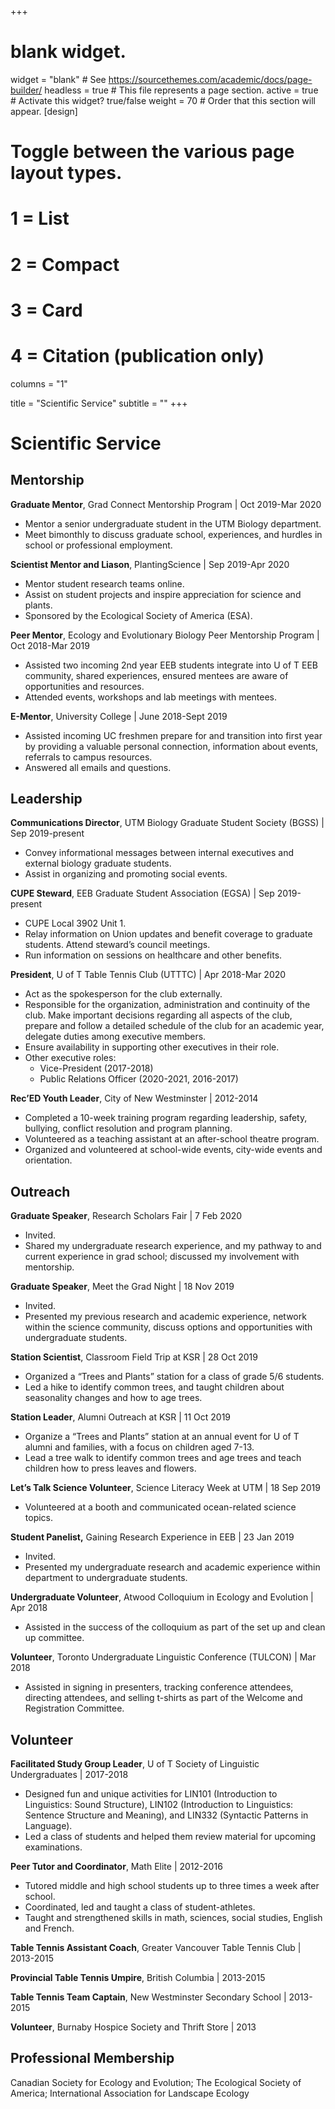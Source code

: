 +++
# blank widget.
widget = "blank"  # See https://sourcethemes.com/academic/docs/page-builder/
headless = true  # This file represents a page section.
active = true  # Activate this widget? true/false
weight = 70  # Order that this section will appear.
[design]
  # Toggle between the various page layout types.
  #   1 = List
  #   2 = Compact
  #   3 = Card
  #   4 = Citation (publication only)
 columns = "1"

title = "Scientific Service"
subtitle = ""
+++

# Scientific Service

## Mentorship 

**Graduate Mentor**, Grad Connect Mentorship Program | Oct 2019-Mar 2020

* Mentor a senior undergraduate student in the UTM Biology department.
* Meet bimonthly to discuss graduate school, experiences, and hurdles in school or professional employment.

**Scientist Mentor and Liason**, PlantingScience | Sep 2019-Apr 2020

* Mentor student research teams online.
* Assist on student projects and inspire appreciation for science and plants.
* Sponsored by the Ecological Society of America (ESA).

**Peer Mentor**, Ecology and Evolutionary Biology Peer Mentorship Program | Oct 2018-Mar 2019

* Assisted two incoming 2nd year EEB students integrate into U of T EEB community, shared experiences, ensured mentees are aware of opportunities and resources.
* Attended events, workshops and lab meetings with mentees.

**E-Mentor**, University College | June 2018-Sept 2019
* Assisted incoming UC freshmen prepare for and transition into first year by providing a valuable personal connection, information about events, referrals to campus resources.
* Answered all emails and questions.

## Leadership

**Communications Director**, UTM Biology Graduate Student Society (BGSS) | Sep 2019-present

* Convey informational messages between internal executives and external biology graduate students.
* Assist in organizing and promoting social events.

**CUPE Steward**, EEB Graduate Student Association (EGSA) | Sep 2019-present

* CUPE Local 3902 Unit 1.
* Relay information on Union updates and benefit coverage to graduate students. Attend steward’s council meetings.
* Run information on sessions on healthcare and other benefits.

**President**, U of T Table Tennis Club (UTTTC) | Apr 2018-Mar 2020

* Act as the spokesperson for the club externally.
* Responsible for the organization, administration and continuity of the club. Make important decisions regarding all aspects of the club, prepare and follow a detailed schedule of the club for an academic year, delegate duties among executive members.
* Ensure availability in supporting other executives in their role.
* Other executive roles:
    * Vice-President (2017-2018)
    * Public Relations Officer (2020-2021, 2016-2017)

**Rec’ED Youth Leader**, City of New Westminster | 2012-2014

* Completed a 10-week training program regarding leadership, safety, bullying, conflict resolution and program planning.
* Volunteered as a teaching assistant at an after-school theatre program.
* Organized and volunteered at school-wide events, city-wide events and orientation.

## Outreach

**Graduate Speaker**, Research Scholars Fair | 7 Feb 2020

* Invited.
* Shared my undergraduate research experience, and my pathway to and current experience in grad school; discussed my involvement with mentorship.


**Graduate Speaker**, Meet the Grad Night | 18 Nov 2019

* Invited.
* Presented my previous research and academic experience, network within the science community, discuss options and opportunities with undergraduate students.

**Station Scientist**, Classroom Field Trip at KSR | 28 Oct 2019
* Organized a “Trees and Plants” station for a class of grade 5/6 students.
* Led a hike to identify common trees, and taught children about seasonality changes and how to age trees.

**Station Leader**, Alumni Outreach at KSR | 11 Oct 2019

* Organize a “Trees and Plants” station at an annual event for U of T alumni and families, with a focus on children aged 7-13.
* Lead a tree walk to identify common trees and age trees and teach children how to press leaves and flowers.

**Let’s Talk Science Volunteer**, Science Literacy Week at UTM | 18 Sep 2019

* Volunteered at a booth and communicated ocean-related science topics.

**Student Panelist,** Gaining Research Experience in EEB | 23 Jan 2019

* Invited.
* Presented my undergraduate research and academic experience within department to undergraduate students.

**Undergraduate Volunteer**, Atwood Colloquium in Ecology and Evolution | Apr 2018

* Assisted in the success of the colloquium as part of the set up and clean up committee.

**Volunteer**, Toronto Undergraduate Linguistic Conference (TULCON) | Mar 2018

* Assisted in signing in presenters, tracking conference attendees, directing attendees, and selling t-shirts as part of the Welcome and Registration Committee.

## Volunteer

**Facilitated Study Group Leader**, U of T Society of Linguistic Undergraduates | 2017-2018

* Designed fun and unique activities for LIN101 (Introduction to Linguistics: Sound Structure), LIN102 (Introduction to Linguistics: Sentence Structure and Meaning), and LIN332 (Syntactic Patterns in Language).
* Led a class of students and helped them review material for upcoming examinations.

**Peer Tutor and Coordinator**, Math Elite | 2012-2016

* Tutored middle and high school students up to three times a week after school.
* Coordinated, led and taught a class of student-athletes.
* Taught and strengthened skills in math, sciences, social studies, English and French.

**Table Tennis Assistant Coach**, Greater Vancouver Table Tennis Club | 2013-2015

**Provincial Table Tennis Umpire**, British Columbia | 2013-2015

**Table Tennis Team Captain**, New Westminster Secondary School | 2013-2015

**Volunteer**, Burnaby Hospice Society and Thrift Store | 2013

## Professional Membership

Canadian Society for Ecology and Evolution;
The Ecological Society of America;
International Association for Landscape Ecology

